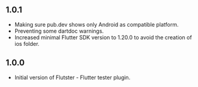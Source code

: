 ## 1.0.1

* Making sure pub.dev shows only Android as compatible platform.
* Preventing some dartdoc warnings.
* Increased minimal Flutter SDK version to 1.20.0 to avoid the creation of ios folder.

## 1.0.0

* Initial version of Flutster - Flutter tester plugin.
